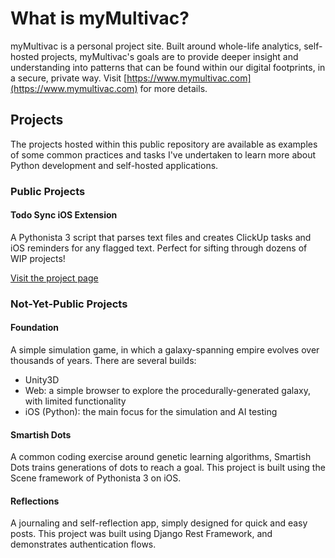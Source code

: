 # What is myMultivac?

myMultivac is a personal project site.  Built around whole-life analytics, self-hosted projects, myMultivac's goals are to provide deeper insight and understanding into patterns that can be found within our digital footprints, in a secure, private way.  Visit [https://www.mymultivac.com](https://www.mymultivac.com) for more details.

## Projects

The projects hosted within this public repository are available as examples of some common practices and tasks I've undertaken to learn more about Python development and self-hosted applications.

### Public Projects

#### Todo Sync iOS Extension

A Pythonista 3 script that parses text files and creates ClickUp tasks and iOS reminders for any flagged text.  Perfect for sifting through dozens of WIP projects!

[Visit the project page](pythonista-todo.md)


### Not-Yet-Public Projects
#### Foundation

A simple simulation game, in which a galaxy-spanning empire evolves over thousands of years.  There are several builds: 

- Unity3D
- Web: a simple browser to explore the procedurally-generated galaxy, with limited functionality
- iOS (Python): the main focus for the simulation and AI testing

#### Smartish Dots

A common coding exercise around genetic learning algorithms, Smartish Dots trains generations of dots to reach a goal.  This project is built using the Scene framework of Pythonista 3 on iOS.

#### Reflections

A journaling and self-reflection app, simply designed for quick and easy posts.  This project was built using Django Rest Framework, and demonstrates authentication flows.

